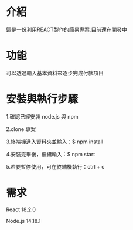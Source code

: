 # 介紹

這是一份利用REACT製作的簡易專案.目前還在開發中

# 功能

可以透過輸入基本資料來逐步完成付款項目

# 安裝與執行步驟

1.確認已經安裝 node.js 與 npm

2.clone 專案

3.終端機進入資料夾並輸入：$ npm install 

4.安裝完畢後，繼續輸入：$ npm start

5.若要暫停使用，可在終端機執行：ctrl + c


# 需求
React 18.2.0

Node.js 14.18.1
